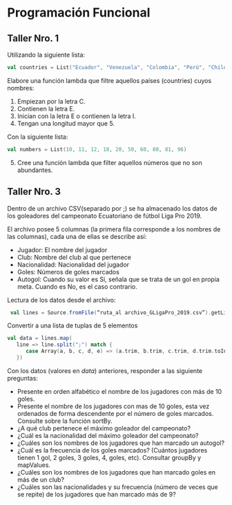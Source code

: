 # Programación Funcional
## Taller Nro. 1

Utilizando la siguiente lista:

```scala
val countries = List("Ecuador", "Venezuela", "Colombia", "Perú", "Chile", "Argentina", "Uruguay", "Paraguay", "Brasil")
```
Elabore una función lambda que filtre aquellos países (countries) cuyos nombres:
1. Empiezan por la letra C.
2. Contienen la letra E.
3. Inician con la letra E o contienen la letra I.
4. Tengan una longitud mayor que 5.

Con la siguiente lista:
```scala
val numbers = List(10, 11, 12, 18, 20, 50, 60, 80, 81, 96)
```
5. Cree una función lambda que filter aquellos números que no son abundantes.


## Taller Nro. 3

Dentro de un archivo CSV(separado por ;) se ha almacenado los datos de los goleadores del campeonato Ecuatoriano de fútbol Liga Pro 2019.

El archivo posee 5 columnas (la primera fila corresponde a los nombres de las columnas), cada una de ellas se describe así:
- Jugador: El nombre del jugador
- Club: Nombre del club al que pertenece
- Nacionalidad: Nacionalidad del jugador
- Goles: Números de goles marcados
- Autogol: Cuando su valor es Si, señala que se trata de un gol en propia meta. Cuando es No, es el caso contrario.

Lectura de los datos desde el archivo:

```scala
 val lines = Source.fromFile(“ruta_al archivo_GLigaPro_2019.csv”).getLines.drop(1).toList
```

Convertir a una lista de tuplas de 5 elementos

```scala
val data = lines.map(
   line => line.split(";") match { 
      case Array(a, b, c, d, e) => (a.trim, b.trim, c.trim, d.trim.toInt, e.trim) 
   })
```

Con los datos (valores en *data*) anteriores, responder a las siguiente preguntas:

- Presente en orden alfabético el nombre de los jugadores con más de 10 goles.
- Presente el nombre de los jugadores con mas de 10 goles, esta vez ordenados de forma descendente por el número de goles marcados. Consulte sobre la función sortBy.
- ¿A qué club pertenece el máximo goleador del campeonato?
- ¿Cuál es la nacionalidad del máximo goleador del campeonato?
- ¿Cuáles son los nombres de los jugadores que han marcado un autogol?
- ¿Cuál es la frecuencia de los goles marcados? (Cuántos jugadores tienen 1 gol, 2 goles, 3 goles, 4, goles, etc). Consultar groupBy y mapValues.
- ¿Cuáles son los nombres de los jugadores que han marcado goles en más de un club?
- ¿Cuáles son las nacionalidades y su frecuencia (número de veces que se repite) de los jugadores que han marcado más de 9?
